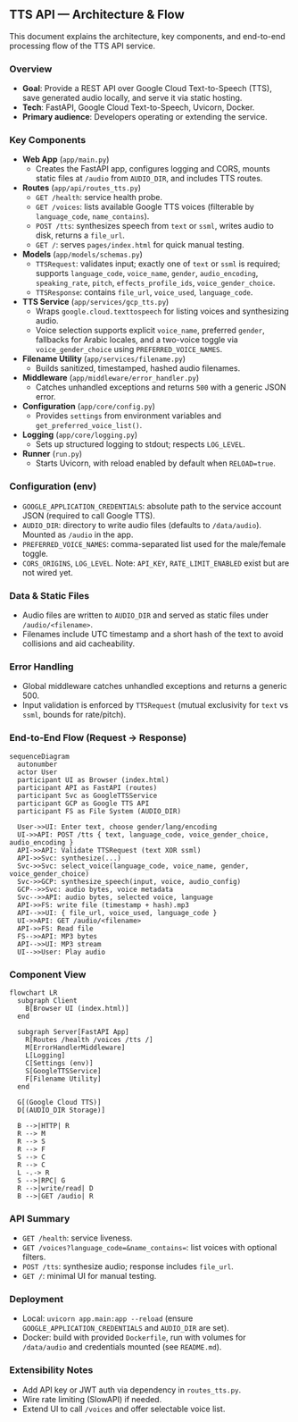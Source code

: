 ## TTS API — Architecture & Flow

This document explains the architecture, key components, and end-to-end processing flow of the TTS API service.

### Overview

- **Goal**: Provide a REST API over Google Cloud Text-to-Speech (TTS), save generated audio locally, and serve it via static hosting.
- **Tech**: FastAPI, Google Cloud Text-to-Speech, Uvicorn, Docker.
- **Primary audience**: Developers operating or extending the service.

### Key Components

- **Web App** (`app/main.py`)
  - Creates the FastAPI app, configures logging and CORS, mounts static files at `/audio` from `AUDIO_DIR`, and includes TTS routes.
- **Routes** (`app/api/routes_tts.py`)
  - `GET /health`: service health probe.
  - `GET /voices`: lists available Google TTS voices (filterable by `language_code`, `name_contains`).
  - `POST /tts`: synthesizes speech from `text` or `ssml`, writes audio to disk, returns a `file_url`.
  - `GET /`: serves `pages/index.html` for quick manual testing.
- **Models** (`app/models/schemas.py`)
  - `TTSRequest`: validates input; exactly one of `text` or `ssml` is required; supports `language_code`, `voice_name`, `gender`, `audio_encoding`, `speaking_rate`, `pitch`, `effects_profile_ids`, `voice_gender_choice`.
  - `TTSResponse`: contains `file_url`, `voice_used`, `language_code`.
- **TTS Service** (`app/services/gcp_tts.py`)
  - Wraps `google.cloud.texttospeech` for listing voices and synthesizing audio.
  - Voice selection supports explicit `voice_name`, preferred `gender`, fallbacks for Arabic locales, and a two-voice toggle via `voice_gender_choice` using `PREFERRED_VOICE_NAMES`.
- **Filename Utility** (`app/services/filename.py`)
  - Builds sanitized, timestamped, hashed audio filenames.
- **Middleware** (`app/middleware/error_handler.py`)
  - Catches unhandled exceptions and returns `500` with a generic JSON error.
- **Configuration** (`app/core/config.py`)
  - Provides `settings` from environment variables and `get_preferred_voice_list()`.
- **Logging** (`app/core/logging.py`)
  - Sets up structured logging to stdout; respects `LOG_LEVEL`.
- **Runner** (`run.py`)
  - Starts Uvicorn, with reload enabled by default when `RELOAD=true`.

### Configuration (env)

- `GOOGLE_APPLICATION_CREDENTIALS`: absolute path to the service account JSON (required to call Google TTS).
- `AUDIO_DIR`: directory to write audio files (defaults to `/data/audio`). Mounted as `/audio` in the app.
- `PREFERRED_VOICE_NAMES`: comma-separated list used for the male/female toggle.
- `CORS_ORIGINS`, `LOG_LEVEL`. Note: `API_KEY`, `RATE_LIMIT_ENABLED` exist but are not wired yet.

### Data & Static Files

- Audio files are written to `AUDIO_DIR` and served as static files under `/audio/<filename>`.
- Filenames include UTC timestamp and a short hash of the text to avoid collisions and aid cacheability.

### Error Handling

- Global middleware catches unhandled exceptions and returns a generic 500.
- Input validation is enforced by `TTSRequest` (mutual exclusivity for `text` vs `ssml`, bounds for rate/pitch).

### End-to-End Flow (Request → Response)

```mermaid
sequenceDiagram
  autonumber
  actor User
  participant UI as Browser (index.html)
  participant API as FastAPI (routes)
  participant Svc as GoogleTTSService
  participant GCP as Google TTS API
  participant FS as File System (AUDIO_DIR)

  User->>UI: Enter text, choose gender/lang/encoding
  UI->>API: POST /tts { text, language_code, voice_gender_choice, audio_encoding }
  API->>API: Validate TTSRequest (text XOR ssml)
  API->>Svc: synthesize(...)
  Svc->>Svc: select_voice(language_code, voice_name, gender, voice_gender_choice)
  Svc->>GCP: synthesize_speech(input, voice, audio_config)
  GCP-->>Svc: audio bytes, voice metadata
  Svc-->>API: audio bytes, selected voice, language
  API->>FS: write file (timestamp + hash).mp3
  API-->>UI: { file_url, voice_used, language_code }
  UI->>API: GET /audio/<filename>
  API->>FS: Read file
  FS-->>API: MP3 bytes
  API-->>UI: MP3 stream
  UI-->>User: Play audio
```

### Component View

```mermaid
flowchart LR
  subgraph Client
    B[Browser UI (index.html)]
  end

  subgraph Server[FastAPI App]
    R[Routes /health /voices /tts /]
    M[ErrorHandlerMiddleware]
    L[Logging]
    C[Settings (env)]
    S[GoogleTTSService]
    F[Filename Utility]
  end

  G[(Google Cloud TTS)]
  D[(AUDIO_DIR Storage)]

  B -->|HTTP| R
  R --> M
  R --> S
  R --> F
  S --> C
  R --> C
  L -.-> R
  S -->|RPC| G
  R -->|write/read| D
  B -->|GET /audio| R
```

### API Summary

- `GET /health`: service liveness.
- `GET /voices?language_code=&name_contains=`: list voices with optional filters.
- `POST /tts`: synthesize audio; response includes `file_url`.
- `GET /`: minimal UI for manual testing.

### Deployment

- Local: `uvicorn app.main:app --reload` (ensure `GOOGLE_APPLICATION_CREDENTIALS` and `AUDIO_DIR` are set).
- Docker: build with provided `Dockerfile`, run with volumes for `/data/audio` and credentials mounted (see `README.md`).

### Extensibility Notes

- Add API key or JWT auth via dependency in `routes_tts.py`.
- Wire rate limiting (SlowAPI) if needed.
- Extend UI to call `/voices` and offer selectable voice list.
